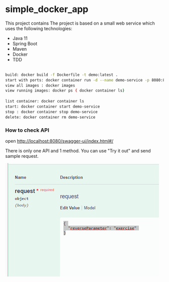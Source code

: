 # simple_docker_app

This project contains  The project is based on a small web service which uses the following technologies:

* Java 11
* Spring Boot
* Maven
* Docker
* TDD

```bash

build: docker build -f Dockerfile -t demo:latest .
start with ports: docker container run -d --name demo-service -p 8080:8080  demo:latest
view all images : docker images 
view running images: docker ps ( docker container ls)

list container: docker container ls
start: docker container start demo-service 
stop : docker container stop demo-service 
delete: docker container rm demo-service


```
### How to check API

open
[http://localhost:8080/swagger-ui/index.html#/](http://localhost:8080/swagger-ui/index.html#/)

There is only one API and 1 method. You can use "Try it out" and send  sample request.

![img.png](img.png)

